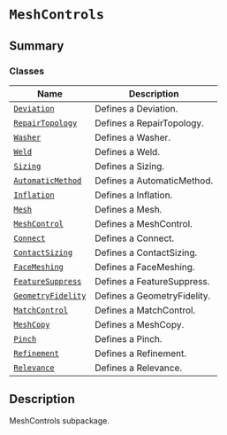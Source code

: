 <a id="meshcontrols"></a>

# `MeshControls`

<a id="summary"></a>

## Summary

### Classes

| Name | Description |
|-------------------------------------------------------------------------------------------------------------------------------------|-----------------------------|
| [`Deviation`](Deviation.md#ansys.mechanical.stubs.v241.Ansys.ACT.Automation.Mechanical.MeshControls.Deviation)                      | Defines a Deviation.        |
| [`RepairTopology`](RepairTopology.md#ansys.mechanical.stubs.v241.Ansys.ACT.Automation.Mechanical.MeshControls.RepairTopology)       | Defines a RepairTopology.   |
| [`Washer`](Washer.md#ansys.mechanical.stubs.v241.Ansys.ACT.Automation.Mechanical.MeshControls.Washer)                               | Defines a Washer.           |
| [`Weld`](Weld.md#ansys.mechanical.stubs.v241.Ansys.ACT.Automation.Mechanical.MeshControls.Weld)                                     | Defines a Weld.             |
| [`Sizing`](Sizing.md#ansys.mechanical.stubs.v241.Ansys.ACT.Automation.Mechanical.MeshControls.Sizing)                               | Defines a Sizing.           |
| [`AutomaticMethod`](AutomaticMethod.md#ansys.mechanical.stubs.v241.Ansys.ACT.Automation.Mechanical.MeshControls.AutomaticMethod)    | Defines a AutomaticMethod.  |
| [`Inflation`](Inflation.md#ansys.mechanical.stubs.v241.Ansys.ACT.Automation.Mechanical.MeshControls.Inflation)                      | Defines a Inflation.        |
| [`Mesh`](Mesh.md#ansys.mechanical.stubs.v241.Ansys.ACT.Automation.Mechanical.MeshControls.Mesh)                                     | Defines a Mesh.             |
| [`MeshControl`](MeshControl.md#ansys.mechanical.stubs.v241.Ansys.ACT.Automation.Mechanical.MeshControls.MeshControl)                | Defines a MeshControl.      |
| [`Connect`](Connect.md#ansys.mechanical.stubs.v241.Ansys.ACT.Automation.Mechanical.MeshControls.Connect)                            | Defines a Connect.          |
| [`ContactSizing`](ContactSizing.md#ansys.mechanical.stubs.v241.Ansys.ACT.Automation.Mechanical.MeshControls.ContactSizing)          | Defines a ContactSizing.    |
| [`FaceMeshing`](FaceMeshing.md#ansys.mechanical.stubs.v241.Ansys.ACT.Automation.Mechanical.MeshControls.FaceMeshing)                | Defines a FaceMeshing.      |
| [`FeatureSuppress`](FeatureSuppress.md#ansys.mechanical.stubs.v241.Ansys.ACT.Automation.Mechanical.MeshControls.FeatureSuppress)    | Defines a FeatureSuppress.  |
| [`GeometryFidelity`](GeometryFidelity.md#ansys.mechanical.stubs.v241.Ansys.ACT.Automation.Mechanical.MeshControls.GeometryFidelity) | Defines a GeometryFidelity. |
| [`MatchControl`](MatchControl.md#ansys.mechanical.stubs.v241.Ansys.ACT.Automation.Mechanical.MeshControls.MatchControl)             | Defines a MatchControl.     |
| [`MeshCopy`](MeshCopy.md#ansys.mechanical.stubs.v241.Ansys.ACT.Automation.Mechanical.MeshControls.MeshCopy)                         | Defines a MeshCopy.         |
| [`Pinch`](Pinch.md#ansys.mechanical.stubs.v241.Ansys.ACT.Automation.Mechanical.MeshControls.Pinch)                                  | Defines a Pinch.            |
| [`Refinement`](Refinement.md#ansys.mechanical.stubs.v241.Ansys.ACT.Automation.Mechanical.MeshControls.Refinement)                   | Defines a Refinement.       |
| [`Relevance`](Relevance.md#ansys.mechanical.stubs.v241.Ansys.ACT.Automation.Mechanical.MeshControls.Relevance)                      | Defines a Relevance.        |

<a id="description"></a>

## Description

MeshControls subpackage.

<!-- !! processed by numpydoc !! -->


